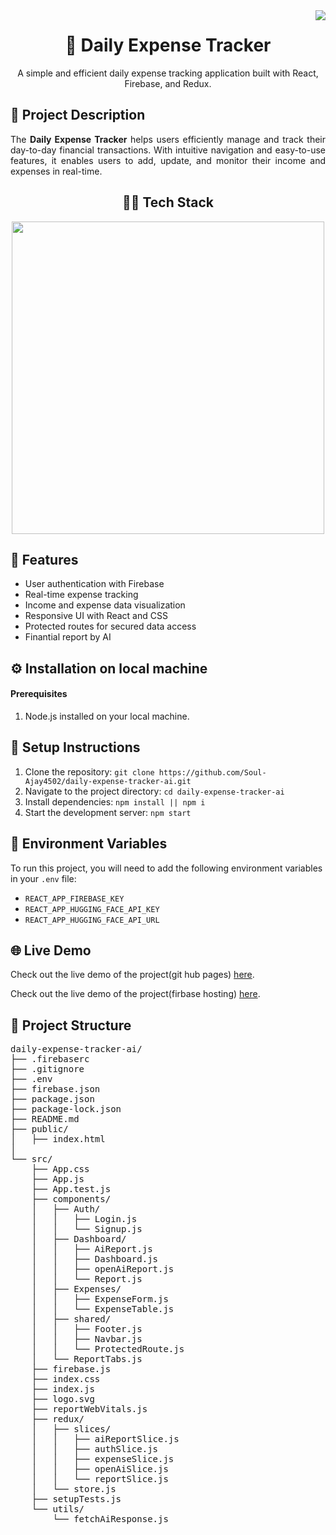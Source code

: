 

<a href="https://visitcount.itsvg.in">
  <img align="right" src="https://visitcount.itsvg.in/api?id=Soul-Ajay4502&label=Profile%20Views&color=12&icon=8&pretty=false" />
</a>

<div align="center">
  <h1>💸 Daily Expense Tracker</h1>
  <p>A simple and efficient daily expense tracking application built with React, Firebase, and Redux.</p>
</div>

<h2>📄 Project Description</h2>
<p align="justify">
  The <strong>Daily Expense Tracker</strong> helps users efficiently manage and track their day-to-day financial transactions. With intuitive navigation and easy-to-use features, it enables users to add, update, and monitor their income and expenses in real-time.
</p>

<div align="center">
  <h2>🧑‍💻 Tech Stack</h2>
  <img width="500px" src="https://skillicons.dev/icons?i=react,redux,firebase,js,vscode,github" />
</div>

<h2>🚀 Features</h2>
<ul>
  <li>User authentication with Firebase</li>
  <li>Real-time expense tracking</li>
  <li>Income and expense data visualization</li>
  <li>Responsive UI with React and CSS</li>
  <li>Protected routes for secured data access</li>
  <li>Finantial report by AI</li>
</ul>

<h2>⚙️ Installation on local machine</h2>

<h4>Prerequisites</h4>
<ol>
  <li>
    Node.js installed on your local machine.
</li>
</ol>
<h2>🔧 Setup Instructions</h2>
<ol>
  <li>Clone the repository: <code>git clone https://github.com/Soul-Ajay4502/daily-expense-tracker-ai.git</code></li>
  <li>Navigate to the project directory: <code>cd daily-expense-tracker-ai</code></li>
  <li>Install dependencies: <code>npm install || npm i</code></li>
  <li>Start the development server: <code>npm start</code></li>
</ol>

<h2>🔑 Environment Variables</h2>
<p>To run this project, you will need to add the following environment variables in your <code>.env</code> file:</p>
<ul>
  <li><code>REACT_APP_FIREBASE_KEY</code></li>
  <li><code>REACT_APP_HUGGING_FACE_API_KEY</code></li>
  <li><code>REACT_APP_HUGGING_FACE_API_URL</code></li>
</ul>

<h2>🌐 Live Demo</h2>
<p>Check out the live demo of the project(git hub pages) <a href="https://soul-ajay4502.github.io/daily-expense-tracker-ai/" target="_blank">here</a>.</p>

<p>Check out the live demo of the project(firbase hosting) <a href="https://dailyexpensetracker-b5a15.web.app/login" target="_blank">here</a>.</p>

<h2>📂 Project Structure</h2>
<pre>
daily-expense-tracker-ai/
├── .firebaserc
├── .gitignore
├── .env
├── firebase.json
├── package.json
├── package-lock.json
├── README.md
├── public/
│   ├── index.html
│   
└── src/
    ├── App.css
    ├── App.js
    ├── App.test.js
    ├── components/
    │   ├── Auth/
    │   │   ├── Login.js
    │   │   └── Signup.js
    │   ├── Dashboard/
    │   │   ├── AiReport.js
    │   │   ├── Dashboard.js
    │   │   ├── openAiReport.js
    │   │   └── Report.js
    │   ├── Expenses/
    │   │   ├── ExpenseForm.js
    │   │   └── ExpenseTable.js
    │   ├── shared/
    │   │   ├── Footer.js
    │   │   ├── Navbar.js
    │   │   └── ProtectedRoute.js
    │   └── ReportTabs.js
    ├── firebase.js
    ├── index.css
    ├── index.js
    ├── logo.svg
    ├── reportWebVitals.js
    ├── redux/
    │   ├── slices/
    │   │   ├── aiReportSlice.js
    │   │   ├── authSlice.js
    │   │   ├── expenseSlice.js
    │   │   ├── openAiSlice.js
    │   │   └── reportSlice.js
    │   └── store.js
    ├── setupTests.js
    └── utils/
        └── fetchAiResponse.js

</pre>



